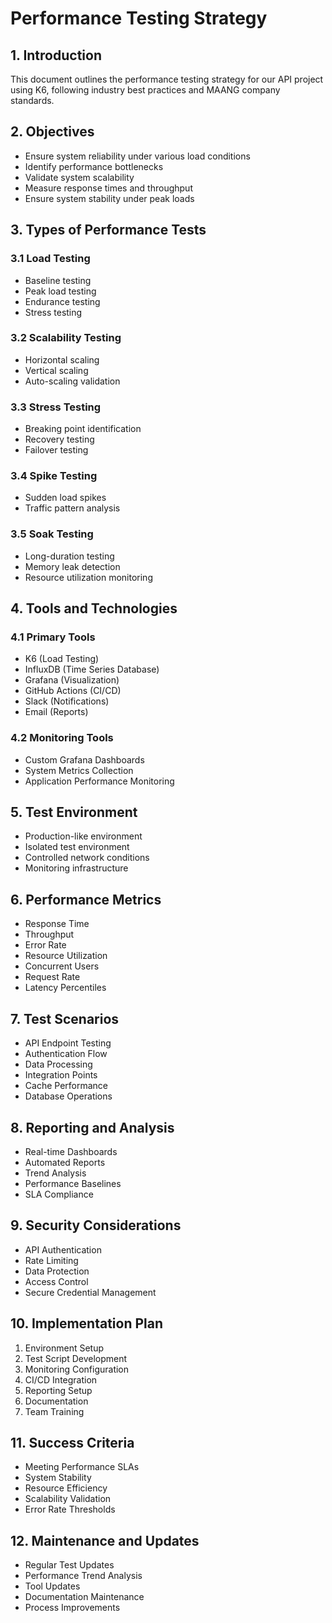 # Performance Testing Strategy

## 1. Introduction
This document outlines the performance testing strategy for our API project using K6, following industry best practices and MAANG company standards.

## 2. Objectives
- Ensure system reliability under various load conditions
- Identify performance bottlenecks
- Validate system scalability
- Measure response times and throughput
- Ensure system stability under peak loads

## 3. Types of Performance Tests

### 3.1 Load Testing
- Baseline testing
- Peak load testing
- Endurance testing
- Stress testing

### 3.2 Scalability Testing
- Horizontal scaling
- Vertical scaling
- Auto-scaling validation

### 3.3 Stress Testing
- Breaking point identification
- Recovery testing
- Failover testing

### 3.4 Spike Testing
- Sudden load spikes
- Traffic pattern analysis

### 3.5 Soak Testing
- Long-duration testing
- Memory leak detection
- Resource utilization monitoring

## 4. Tools and Technologies

### 4.1 Primary Tools
- K6 (Load Testing)
- InfluxDB (Time Series Database)
- Grafana (Visualization)
- GitHub Actions (CI/CD)
- Slack (Notifications)
- Email (Reports)

### 4.2 Monitoring Tools
- Custom Grafana Dashboards
- System Metrics Collection
- Application Performance Monitoring

## 5. Test Environment
- Production-like environment
- Isolated test environment
- Controlled network conditions
- Monitoring infrastructure

## 6. Performance Metrics
- Response Time
- Throughput
- Error Rate
- Resource Utilization
- Concurrent Users
- Request Rate
- Latency Percentiles

## 7. Test Scenarios
- API Endpoint Testing
- Authentication Flow
- Data Processing
- Integration Points
- Cache Performance
- Database Operations

## 8. Reporting and Analysis
- Real-time Dashboards
- Automated Reports
- Trend Analysis
- Performance Baselines
- SLA Compliance

## 9. Security Considerations
- API Authentication
- Rate Limiting
- Data Protection
- Access Control
- Secure Credential Management

## 10. Implementation Plan
1. Environment Setup
2. Test Script Development
3. Monitoring Configuration
4. CI/CD Integration
5. Reporting Setup
6. Documentation
7. Team Training

## 11. Success Criteria
- Meeting Performance SLAs
- System Stability
- Resource Efficiency
- Scalability Validation
- Error Rate Thresholds

## 12. Maintenance and Updates
- Regular Test Updates
- Performance Trend Analysis
- Tool Updates
- Documentation Maintenance
- Process Improvements 